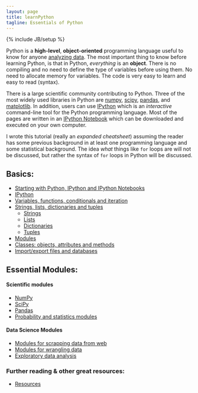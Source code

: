```yaml
---
layout: page
title: learnPython
tagline: Essentials of Python
---
```

{% include JB/setup %}

Python is a **high-level**, **object-oriented** programming language useful to know for anyone [analyzing data](http://lorenabarba.com/blog/why-i-push-for-python/).  The most important thing to know before learning Python, is that in Python, *everything* is an **object**.  There is no compiling and no need to define the type of variables before using them.  No need to allocate memory for variables. The code is very easy to learn and easy to read (syntax).  

There is a large scientific community contributing to Python. Three of the most widely used libraries in Python are [numpy](http://numpy.scipy.org), [scipy](http://www.scipy.org), [pandas](http://pandas.pydata.org), and [matplotlib](http://www.matplotlib.org). In addition, users can use [IPython](http://ipython.org) which is an *interactive* command-line tool for the Python programming language. Most of the pages are written in an [IPython Notebook]() which can be downloaded and executed on your own computer. 

I wrote this tutorial (really an *expanded cheatsheet*) assuming the reader has some previous background in at least one programming language and some statistical background.  The idea *what* things like `for` loops are will not be discussed, but rather the syntax of `for` loops in Python will be discussed.  


## Basics: 

* [Starting with Python, IPython and IPython Notebooks](pages/startingPython.html)
* [IPython ](pages/IPython.html)
* [Variables, functions, conditionals and iteration](http://nbviewer.ipython.org/github/stephaniehicks/learnPython/blob/gh-pages/pages/basics.ipynb)
* [Strings, lists, dictionaries and tuples](pages/sldt.html)
	* [Strings](http://nbviewer.ipython.org/github/stephaniehicks/learnPython/blob/gh-pages/pages/strings.ipynb)
	* [Lists](http://nbviewer.ipython.org/github/stephaniehicks/learnPython/blob/gh-pages/pages/lists.ipynb)
	* [Dictionaries](http://nbviewer.ipython.org/github/stephaniehicks/learnPython/blob/gh-pages/pages/dictionaries.ipynb)
	* [Tuples](http://nbviewer.ipython.org/github/stephaniehicks/learnPython/blob/gh-pages/pages/tuples.ipynb)
* [Modules](pages/modules.html)
* [Classes: objects, attributes and methods](pages/classes.html)
* [Import/export files and databases](pages/import.html)

## Essential Modules: 

#### Scientific modules

* [NumPy](http://nbviewer.ipython.org/github/stephaniehicks/learnPython/blob/gh-pages/pages/numpy.ipynb)
* [SciPy](http://nbviewer.ipython.org/github/stephaniehicks/learnPython/blob/gh-pages/pages/scipy.ipynb)
* [Pandas](pages/pandas.html)
* [Probability and statistics modules](pages/modules_statistics.html)

#### Data Science Modules

* [Modules for scrapping data from web](pages/modules_scraping.html)
* [Modules for wrangling data](pages/modules_cleaning.html)
* [Exploratory data analysis](pages/modules_eda.html)

### Further reading & other great resources: 

* [Resources](pages/resources.html)
